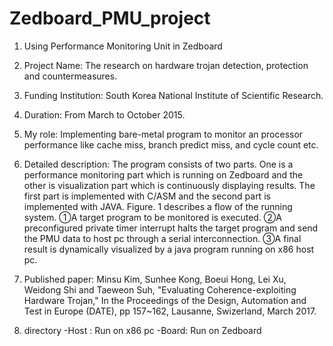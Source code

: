 # Zedboard_PMU_project
1. Using Performance Monitoring Unit in Zedboard

2. Project Name: The research on hardware trojan detection, protection and countermeasures.

3. Funding Institution: South Korea National Institute of Scientific Research.

4. Duration: From March to October 2015.

5. My role: Implementing bare-metal program to monitor an processor performance like cache miss, branch predict miss, and cycle count etc. 

6. Detailed description: The program consists of two parts. One is a performance monitoring part which is running on Zedboard and the other is visualization part which is continuously displaying results. The first part is implemented with C/ASM and the second part is implemented with JAVA. Figure. 1 describes a flow of the running system. ①A target program to be monitored is executed. ②A preconfigured private timer interrupt halts the target program and send the PMU data to host pc through a serial interconnection. ③A final result is dynamically visualized by a java program running on x86 host pc.

7. Published paper: Minsu Kim, Sunhee Kong, Boeui Hong, Lei Xu, Weidong Shi and Taeweon Suh, "Evaluating Coherence-exploiting Hardware Trojan," In the Proceedings of the Design, Automation and Test in Europe (DATE), pp 157~162, Lausanne, Swizerland, March 2017.

8. directory
-Host : Run on x86 pc
-Board: Run on Zedboard

